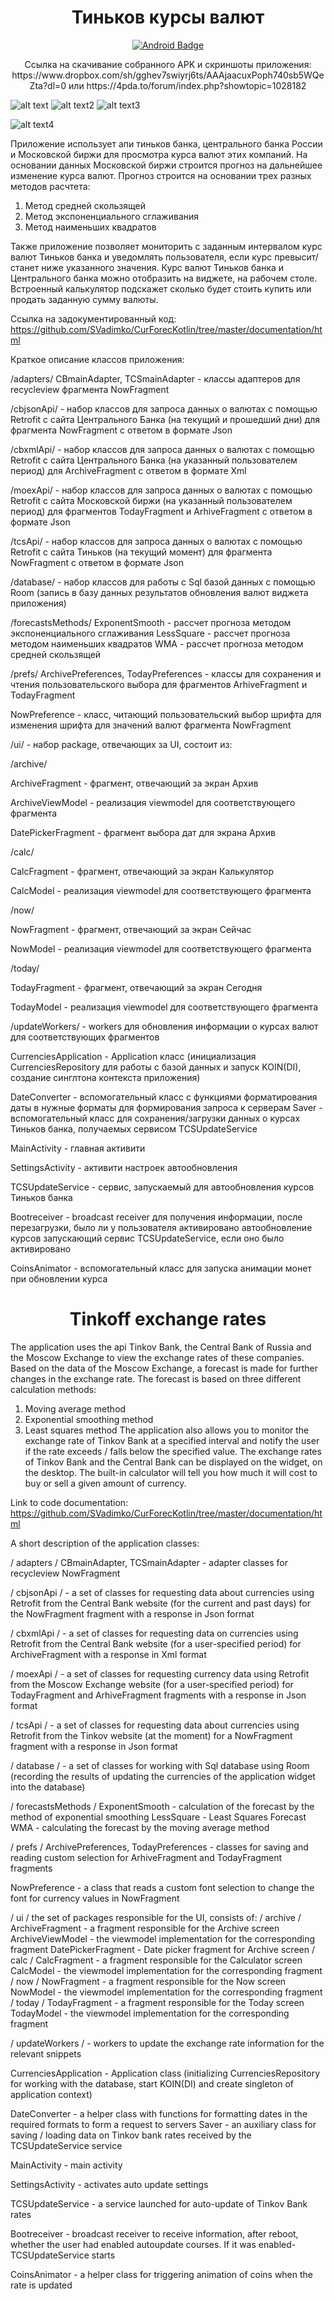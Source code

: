 <h1 align="center">Тиньков курсы валют</h1>
<p align="center">
  <a href="#"><img alt="Android Badge" src="https://badgen.net/badge/OS/Android?icon=https://raw.githubusercontent.com/androiddevnotes/learn-jetpack-compose-android/master/assets/android.svg&color=3ddc84"/></a>
</p>
<p align="center">
Ссылка на скачивание собранного APK и скриншоты приложения:
https://www.dropbox.com/sh/gghev7swiyrj6ts/AAAjaacuxPoph740sb5WQeZta?dl=0  или 
https://4pda.to/forum/index.php?showtopic=1028182
</p>
<p align="center">

![alt text](https://github.com/SVadimko/CurForecKotlin/blob/master/assets/1.jpg)
![alt text2](https://github.com/SVadimko/CurForecKotlin/blob/master/assets/2.jpg)
![alt text3](https://github.com/SVadimko/CurForecKotlin/blob/master/assets/3.jpg)
</p>
<p align="center">

![alt text4](https://github.com/SVadimko/CurForecKotlin/blob/master/assets/4.jpg)
</p>

Приложение использует апи тиньков банка, центрального банка России и Московской биржи для просмотра курса валют этих компаний.
На основании данных Московской биржи строится прогноз на дальнейшее изменение курса валют. 
Прогноз строится на основании трех разных методов расчтета:
1. Метод средней скользящей
1. Метод экспоненциального сглаживания
1. Метод наименьших квадратов

Также приложение позволяет мониторить с заданным интервалом курс валют Тиньков банка и уведомлять пользователя, если курс превысит/станет ниже указанного значения.
Курс валют Тиньков банка  и Центрального банка можно отобразить на виджете, на рабочем столе.
Встроенный калькулятор подскажет сколько будет стоить купить или продать заданную сумму валюты.

Ссылка на задокументированный код: https://github.com/SVadimko/CurForecKotlin/tree/master/documentation/html

Краткое описание классов приложения:

/adapters/
CBmainAdapter, TCSmainAdapter - классы адаптеров для recycleview фрагмента NowFragment 

/cbjsonApi/ - набор классов для запроса данных о валютах с помощью Retrofit с сайта Центрального Банка (на текущий и прошедший дни)
для фрагмента NowFragment с ответом в формате Json 

/cbxmlApi/ - набор классов для запроса данных о валютах с помощью Retrofit с сайта Центрального Банка (на указанный пользователем период)
для ArchiveFragment с ответом в формате Xml

/moexApi/ - набор классов для запроса данных о валютах с помощью Retrofit с сайта Московской биржи (на указанный пользователем период)
для фрагментов TodayFragment и ArhiveFragment  с ответом в формате Json

/tcsApi/ - набор классов для запроса данных о валютах с помощью Retrofit с сайта Тиньков (на текущий момент) для фрагмента NowFragment с ответом в формате Json

/database/ - набор классов для работы с Sql базой данных с помощью Room (запись в базу данных результатов обновления валют виджета приложения)

/forecastsMethods/ 
ExponentSmooth - рассчет прогноза методом экспоненциального сглаживания
LessSquare - рассчет прогноза методом наименьших квадратов
WMA - рассчет прогноза методом средней скользящей

/prefs/ 
ArchivePreferences, TodayPreferences  - классы для сохранения и чтения пользовательского выбора для фрагментов ArhiveFragment  и TodayFragment

NowPreference - класс, читающий пользовательский выбор шрифта для изменения шрифта для значений валют фрагмента NowFragment

/ui/ - набор package, отвечающих за UI, состоит из:

/archive/

ArchiveFragment - фрагмент, отвечающий за экран Архив

ArchiveViewModel - реализация viewmodel для соответствующего фрагмента

DatePickerFragment - фрагмент выбора дат для экрана Архив

/calc/

CalcFragment - фрагмент, отвечающий за экран Калькулятор

CalcModel - реализация viewmodel для соответствующего фрагмента

/now/

NowFragment - фрагмент, отвечающий за экран Сейчас

NowModel - реализация viewmodel для соответствующего фрагмента

/today/

TodayFragment - фрагмент, отвечающий за экран Сегодня

TodayModel - реализация viewmodel для соответствующего фрагмента

/updateWorkers/ - workers для обновления информации о курсах валют для соответствующих фрагментов

CurrenciesApplication - Application класс (инициализация CurrenciesRepository для работы с базой данных и запуск KOIN(DI), создание синглтона контекста приложения)

DateConverter - вспомогательный класс с функциями форматирования даты в нужные форматы для формирования запроса к серверам
Saver - вспомогательный класс для сохранения/загрузки данных о курсах Тиньков банка, получаемых сервисом TCSUpdateService

MainActivity - главная активити

SettingsActivity - активити настроек автообновления

TCSUpdateService - сервис, запускаемый для автообновления курсов Тиньков банка

Bootreceiver - broadcast receiver для получения информации, после перезагрузки, было ли у пользователя активировано автообновление курсов
запускающий сервис TCSUpdateService, если оно было активировано

CoinsAnimator - вспомогательный класс для запуска анимации монет при обновлении курса

<h1 align="center">Tinkoff exchange rates</h1>

 The application uses the api Tinkov Bank, the Central Bank of Russia and the Moscow Exchange to view the exchange rates of these companies.
Based on the data of the Moscow Exchange, a forecast is made for further changes in the exchange rate.
The forecast is based on three different calculation methods:
1) Moving average method
2) Exponential smoothing method
3) Least squares method
The application also allows you to monitor the exchange rate of Tinkov Bank at a specified interval and notify the user if the rate exceeds / falls below the specified value.
The exchange rates of Tinkov Bank and the Central Bank can be displayed on the widget, on the desktop.
The built-in calculator will tell you how much it will cost to buy or sell a given amount of currency.

Link to code documentation: https://github.com/SVadimko/CurForecKotlin/tree/master/documentation/html

A short description of the application classes:

/ adapters /
CBmainAdapter, TCSmainAdapter - adapter classes for recycleview NowFragment

/ cbjsonApi / - a set of classes for requesting data about currencies using Retrofit from the Central Bank website (for the current and past days)
for the NowFragment fragment with a response in Json format

/ cbxmlApi / - a set of classes for requesting data on currencies using Retrofit from the Central Bank website (for a user-specified period)
for ArchiveFragment with a response in Xml format

/ moexApi / - a set of classes for requesting currency data using Retrofit from the Moscow Exchange website (for a user-specified period)
for TodayFragment and ArhiveFragment fragments with a response in Json format

/ tcsApi / - a set of classes for requesting data about currencies using Retrofit from the Tinkov website (at the moment)
for a NowFragment fragment with a response in Json format

/ database / - a set of classes for working with Sql database using Room (recording the results of updating the currencies of the application widget into the database)

/ forecastsMethods /
ExponentSmooth - calculation of the forecast by the method of exponential smoothing
LessSquare - Least Squares Forecast
WMA - calculating the forecast by the moving average method

/ prefs /
ArchivePreferences, TodayPreferences - classes for saving and reading custom selection for ArhiveFragment and TodayFragment fragments

NowPreference - a class that reads a custom font selection to change the font for currency values in NowFragment

/ ui / the set of packages responsible for the UI, consists of:
/ archive /
ArchiveFragment - a fragment responsible for the Archive screen
ArchiveViewModel - the viewmodel implementation for the corresponding fragment
DatePickerFragment - Date picker fragment for Archive screen
/ calc /
CalcFragment - a fragment responsible for the Calculator screen
CalcModel - the viewmodel implementation for the corresponding fragment
/ now /
NowFragment - a fragment responsible for the Now screen
NowModel - the viewmodel implementation for the corresponding fragment
/ today /
TodayFragment - a fragment responsible for the Today screen
TodayModel - the viewmodel implementation for the corresponding fragment

/ updateWorkers / - workers to update the exchange rate information for the relevant snippets

CurrenciesApplication - Application class (initializing CurrenciesRepository for working with the database, start KOIN(DI) and create singleton of application context) 

DateConverter - a helper class with functions for formatting dates in the required formats to form a request to servers
Saver - an auxiliary class for saving / loading data on Tinkov bank rates received by the TCSUpdateService service

MainActivity - main activity

SettingsActivity - activates auto update settings

TCSUpdateService - a service launched for auto-update of Tinkov Bank rates

Bootreceiver - broadcast receiver to receive information, after reboot, whether the user had enabled autoupdate courses. If it was enabled- TCSUpdateService starts  

CoinsAnimator - a helper class for triggering animation of coins when the rate is updated    
 
  

